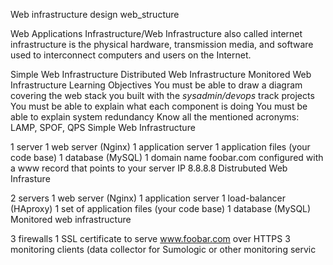 Web infrastructure design
web_structure

Web Applications Infrastructure/Web Infrastructure also called internet infrastructure is the physical hardware, transmission media, and software used to interconnect computers and users on the Internet.

Simple Web Infrastructure
Distributed Web Infrastructure
Monitored Web Infrastructure
Learning Objectives
You must be able to draw a diagram covering the web stack you built with the *sysadmin/devops* track projects
You must be able to explain what each component is doing
You must be able to explain system redundancy
Know all the mentioned acronyms: LAMP, SPOF, QPS
Simple Web Infrastructure


1 server
1 web server (Nginx)
1 application server
1 application files (your code base)
1 database (MySQL)
1 domain name foobar.com configured with a www record that points to your server IP 8.8.8.8
Distrubuted Web Infrasture


2 servers
1 web server (Nginx)
1 application server
1 load-balancer (HAproxy)
1 set of application files (your code base)
1 database (MySQL)
Monitored web infrastructure


3 firewalls
1 SSL certificate to serve www.foobar.com over HTTPS
3 monitoring clients (data collector for Sumologic or other monitoring servic
